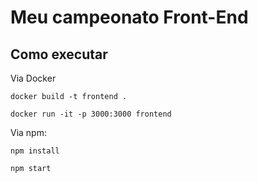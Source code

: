# Meu campeonato Front-End

## Como executar

Via Docker

```console
docker build -t frontend .
```

```console
docker run -it -p 3000:3000 frontend
```

Via npm:

```console
npm install
```

```console
npm start
```